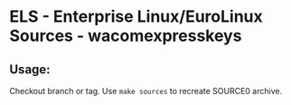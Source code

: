 # ELS - Enterprise Linux/EuroLinux Sources - wacomexpresskeys
 
## Usage:
  Checkout branch or tag. Use `make sources` to recreate  SOURCE0 archive.
